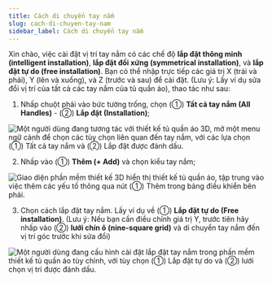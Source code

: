 ```yaml
---
title: Cách di chuyển tay nắm
slug: cach-di-chuyen-tay-nam
sidebar_label: Cách di chuyển tay nắm
---
```


Xin chào, việc cài đặt vị trí tay nắm có các chế độ **lắp đặt thông minh (intelligent installation)**, **lắp đặt đối xứng (symmetrical installation)**, và **lắp đặt tự do (free installation)**. Bạn có thể nhập trực tiếp các giá trị X (trái và phải), Y (lên và xuống), và Z (trước và sau) để cài đặt. (Lưu ý: Lấy ví dụ sửa đổi vị trí của tất cả các tay nắm của tủ quần áo), thao tác như sau:

1. Nhấp chuột phải vào bức tường trống, chọn (①) **Tất cả tay nắm (All Handles)** - (②) **Lắp đặt (Installation)**;

![Một người dùng đang tương tác với thiết kế tủ quần áo 3D, mở một menu ngữ cảnh để chọn các tùy chọn liên quan đến tay nắm, với các lựa chọn (①) Tất cả tay nắm và (②) Lắp đặt được đánh dấu.](https://storage.googleapis.com/jegavn_kb/images/d5c87914-8d8e-4260-bb95-513728e1fd1e.png)

2. Nhấp vào (①) **Thêm (+ Add)** và chọn kiểu tay nắm;

![Giao diện phần mềm thiết kế 3D hiển thị thiết kế tủ quần áo, tập trung vào việc thêm các yếu tố thông qua nút (①) Thêm trong bảng điều khiển bên phải.](https://storage.googleapis.com/jegavn_kb/images/e581e8d5-c890-4902-8487-4bda643d4dfe.png)

3. Chọn cách lắp đặt tay nắm. Lấy ví dụ về (①) **Lắp đặt tự do (Free installation)**. (Lưu ý: Nếu bạn cần điều chỉnh giá trị Y, trước tiên hãy nhấp vào (②) **lưới chín ô (nine-square grid)** và di chuyển tay nắm đến vị trí góc trước khi sửa đổi)

![Một người dùng đang cấu hình cài đặt lắp đặt tay nắm trong phần mềm thiết kế tủ quần áo tùy chỉnh, với tùy chọn (①) Lắp đặt tự do và (②) lưới chọn vị trí được đánh dấu.](https://storage.googleapis.com/jegavn_kb/images/938f47eb-8f06-43d1-913f-9b409383c49c.png)